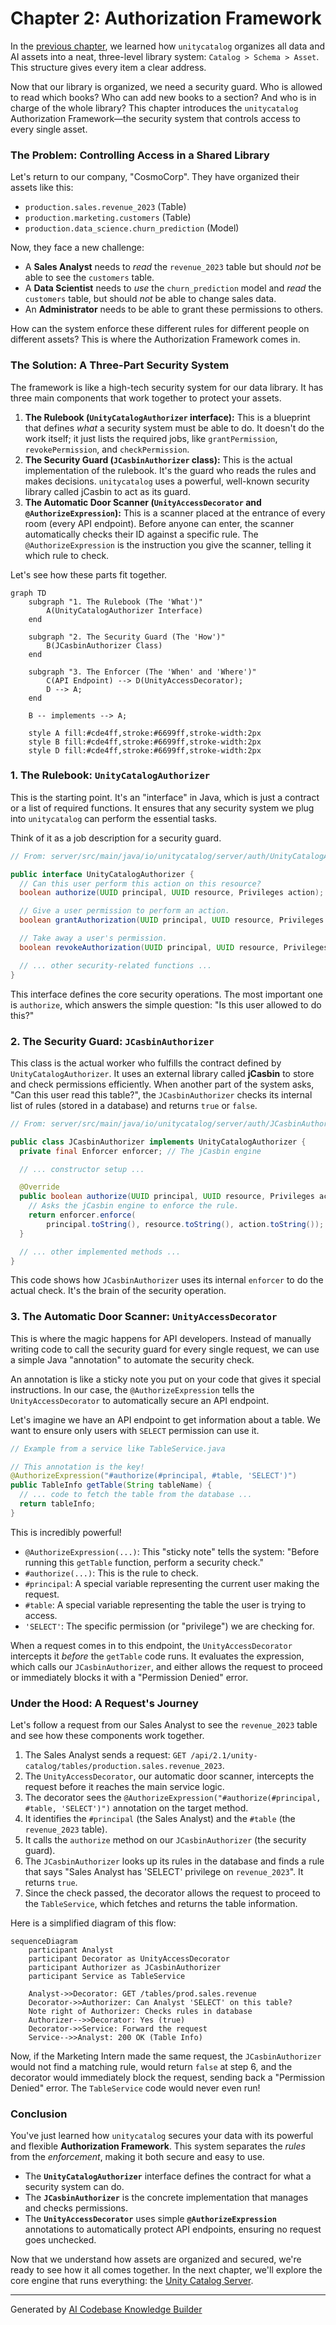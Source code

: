 # Chapter 2: Authorization Framework

In the [previous chapter](01_three_level_namespace__catalog___schema___asset__.md), we learned how `unitycatalog` organizes all data and AI assets into a neat, three-level library system: `Catalog > Schema > Asset`. This structure gives every item a clear address.

Now that our library is organized, we need a security guard. Who is allowed to read which books? Who can add new books to a section? And who is in charge of the whole library? This chapter introduces the `unitycatalog` Authorization Framework—the security system that controls access to every single asset.

### The Problem: Controlling Access in a Shared Library

Let's return to our company, "CosmoCorp". They have organized their assets like this:

*   `production.sales.revenue_2023` (Table)
*   `production.marketing.customers` (Table)
*   `production.data_science.churn_prediction` (Model)

Now, they face a new challenge:
*   A **Sales Analyst** needs to *read* the `revenue_2023` table but should *not* be able to see the `customers` table.
*   A **Data Scientist** needs to *use* the `churn_prediction` model and *read* the `customers` table, but should *not* be able to change sales data.
*   An **Administrator** needs to be able to grant these permissions to others.

How can the system enforce these different rules for different people on different assets? This is where the Authorization Framework comes in.

### The Solution: A Three-Part Security System

The framework is like a high-tech security system for our data library. It has three main components that work together to protect your assets.

1.  **The Rulebook (`UnityCatalogAuthorizer` interface):** This is a blueprint that defines *what* a security system must be able to do. It doesn't do the work itself; it just lists the required jobs, like `grantPermission`, `revokePermission`, and `checkPermission`.
2.  **The Security Guard (`JCasbinAuthorizer` class):** This is the actual implementation of the rulebook. It's the guard who reads the rules and makes decisions. `unitycatalog` uses a powerful, well-known security library called jCasbin to act as its guard.
3.  **The Automatic Door Scanner (`UnityAccessDecorator` and `@AuthorizeExpression`):** This is a scanner placed at the entrance of every room (every API endpoint). Before anyone can enter, the scanner automatically checks their ID against a specific rule. The `@AuthorizeExpression` is the instruction you give the scanner, telling it which rule to check.

Let's see how these parts fit together.

```mermaid
graph TD
    subgraph "1. The Rulebook (The 'What')"
        A(UnityCatalogAuthorizer Interface)
    end

    subgraph "2. The Security Guard (The 'How')"
        B(JCasbinAuthorizer Class)
    end

    subgraph "3. The Enforcer (The 'When' and 'Where')"
        C(API Endpoint) --> D(UnityAccessDecorator);
        D --> A;
    end

    B -- implements --> A;

    style A fill:#cde4ff,stroke:#6699ff,stroke-width:2px
    style B fill:#cde4ff,stroke:#6699ff,stroke-width:2px
    style D fill:#cde4ff,stroke:#6699ff,stroke-width:2px
```

### 1. The Rulebook: `UnityCatalogAuthorizer`

This is the starting point. It's an "interface" in Java, which is just a contract or a list of required functions. It ensures that any security system we plug into `unitycatalog` can perform the essential tasks.

Think of it as a job description for a security guard.

```java
// From: server/src/main/java/io/unitycatalog/server/auth/UnityCatalogAuthorizer.java

public interface UnityCatalogAuthorizer {
  // Can this user perform this action on this resource?
  boolean authorize(UUID principal, UUID resource, Privileges action);

  // Give a user permission to perform an action.
  boolean grantAuthorization(UUID principal, UUID resource, Privileges action);

  // Take away a user's permission.
  boolean revokeAuthorization(UUID principal, UUID resource, Privileges action);

  // ... other security-related functions ...
}
```

This interface defines the core security operations. The most important one is `authorize`, which answers the simple question: "Is this user allowed to do this?"

### 2. The Security Guard: `JCasbinAuthorizer`

This class is the actual worker who fulfills the contract defined by `UnityCatalogAuthorizer`. It uses an external library called **jCasbin** to store and check permissions efficiently. When another part of the system asks, "Can this user read this table?", the `JCasbinAuthorizer` checks its internal list of rules (stored in a database) and returns `true` or `false`.

```java
// From: server/src/main/java/io/unitycatalog/server/auth/JCasbinAuthorizer.java

public class JCasbinAuthorizer implements UnityCatalogAuthorizer {
  private final Enforcer enforcer; // The jCasbin engine

  // ... constructor setup ...

  @Override
  public boolean authorize(UUID principal, UUID resource, Privileges action) {
    // Asks the jCasbin engine to enforce the rule.
    return enforcer.enforce(
        principal.toString(), resource.toString(), action.toString());
  }

  // ... other implemented methods ...
}
```
This code shows how `JCasbinAuthorizer` uses its internal `enforcer` to do the actual check. It's the brain of the security operation.

### 3. The Automatic Door Scanner: `UnityAccessDecorator`

This is where the magic happens for API developers. Instead of manually writing code to call the security guard for every single request, we can use a simple Java "annotation" to automate the security check.

An annotation is like a sticky note you put on your code that gives it special instructions. In our case, the `@AuthorizeExpression` tells the `UnityAccessDecorator` to automatically secure an API endpoint.

Let's imagine we have an API endpoint to get information about a table. We want to ensure only users with `SELECT` permission can use it.

```java
// Example from a service like TableService.java

// This annotation is the key!
@AuthorizeExpression("#authorize(#principal, #table, 'SELECT')")
public TableInfo getTable(String tableName) {
  // ... code to fetch the table from the database ...
  return tableInfo;
}
```
This is incredibly powerful!
*   `@AuthorizeExpression(...)`: This "sticky note" tells the system: "Before running this `getTable` function, perform a security check."
*   `#authorize(...)`: This is the rule to check.
*   `#principal`: A special variable representing the current user making the request.
*   `#table`: A special variable representing the table the user is trying to access.
*   `'SELECT'`: The specific permission (or "privilege") we are checking for.

When a request comes in to this endpoint, the `UnityAccessDecorator` intercepts it *before* the `getTable` code runs. It evaluates the expression, which calls our `JCasbinAuthorizer`, and either allows the request to proceed or immediately blocks it with a "Permission Denied" error.

### Under the Hood: A Request's Journey

Let's follow a request from our Sales Analyst to see the `revenue_2023` table and see how these components work together.

1.  The Sales Analyst sends a request: `GET /api/2.1/unity-catalog/tables/production.sales.revenue_2023`.
2.  The `UnityAccessDecorator`, our automatic door scanner, intercepts the request before it reaches the main service logic.
3.  The decorator sees the `@AuthorizeExpression("#authorize(#principal, #table, 'SELECT')")` annotation on the target method.
4.  It identifies the `#principal` (the Sales Analyst) and the `#table` (the `revenue_2023` table).
5.  It calls the `authorize` method on our `JCasbinAuthorizer` (the security guard).
6.  The `JCasbinAuthorizer` looks up its rules in the database and finds a rule that says "Sales Analyst has 'SELECT' privilege on `revenue_2023`". It returns `true`.
7.  Since the check passed, the decorator allows the request to proceed to the `TableService`, which fetches and returns the table information.

Here is a simplified diagram of this flow:

```mermaid
sequenceDiagram
    participant Analyst
    participant Decorator as UnityAccessDecorator
    participant Authorizer as JCasbinAuthorizer
    participant Service as TableService

    Analyst->>Decorator: GET /tables/prod.sales.revenue
    Decorator->>Authorizer: Can Analyst 'SELECT' on this table?
    Note right of Authorizer: Checks rules in database
    Authorizer-->>Decorator: Yes (true)
    Decorator->>Service: Forward the request
    Service-->>Analyst: 200 OK (Table Info)
```
Now, if the Marketing Intern made the same request, the `JCasbinAuthorizer` would not find a matching rule, would return `false` at step 6, and the decorator would immediately block the request, sending back a "Permission Denied" error. The `TableService` code would never even run!

### Conclusion

You've just learned how `unitycatalog` secures your data with its powerful and flexible **Authorization Framework**. This system separates the *rules* from the *enforcement*, making it both secure and easy to use.

*   The **`UnityCatalogAuthorizer`** interface defines the contract for what a security system can do.
*   The **`JCasbinAuthorizer`** is the concrete implementation that manages and checks permissions.
*   The **`UnityAccessDecorator`** uses simple **`@AuthorizeExpression`** annotations to automatically protect API endpoints, ensuring no request goes unchecked.

Now that we understand how assets are organized and secured, we're ready to see how it all comes together. In the next chapter, we'll explore the core engine that runs everything: the [Unity Catalog Server](03_unity_catalog_server_.md).

---

Generated by [AI Codebase Knowledge Builder](https://github.com/The-Pocket/Tutorial-Codebase-Knowledge)